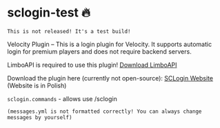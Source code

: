 # sclogin-test 🔥

```
This is not released! It's a test build!
```

Velocity Plugin – This is a login plugin for Velocity. It supports automatic login for premium players and does not require backend servers.

LimboAPI is required to use this plugin! [Download LimboAPI](https://github.com/Elytrium/LimboAPI/releases/tag/dev-build)

Download the plugin here (currently not open-source): [SCLogin Website](https://sclogin.stellarcode.pl) (Website is in Polish)

``sclogin.commands`` - allows use /sclogin

``(messages.yml is not formatted correctly! You can always change messages by yourself)``
